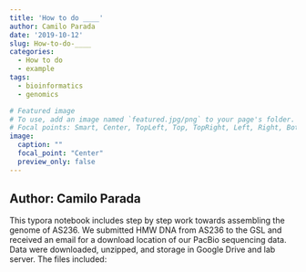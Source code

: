 ```yaml
---
title: 'How to do ____'
author: Camilo Parada
date: '2019-10-12'
slug: How-to-do-____
categories:
  - How to do
  - example
tags:
  - bioinformatics
  - genomics

# Featured image
# To use, add an image named `featured.jpg/png` to your page's folder.
# Focal points: Smart, Center, TopLeft, Top, TopRight, Left, Right, BottomLeft, Bottom, BottomRight.
image:
  caption: ""
  focal_point: "Center"
  preview_only: false
---
```




## Author: Camilo Parada

This typora notebook includes step by step work towards assembling the genome of AS236. We submitted HMW DNA from AS236 to the GSL and received an email for a download location of our PacBio sequencing data. Data were downloaded, unzipped, and storage in Google Drive and lab server. The files included:


